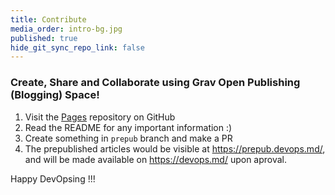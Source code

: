 ```yaml
---
title: Contribute
media_order: intro-bg.jpg
published: true
hide_git_sync_repo_link: false
---
```


### Create, Share and Collaborate using Grav Open Publishing (Blogging) Space!  

1. Visit the [Pages](https://github.com/devops-md/pages) repository on GitHub
2. Read the README for any important information :)
3. Create something in `prepub` branch and make a PR
4. The prepublished articles would be visible at https://prepub.devops.md/, and will be made available on https://devops.md/ upon aproval.

Happy DevOpsing !!!
